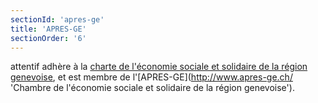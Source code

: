 ```yaml
---
sectionId: 'apres-ge'
title: 'APRES-GE'
sectionOrder: '6'
---
```


<span class="attentif">attentif</span> adhère à la [charte de l'économie sociale et solidaire de la région genevoise](http://www.apres-ge.ch/node/32136), et est membre de l'[APRES-GE](http://www.apres-ge.ch/ 'Chambre de l'économie sociale et solidaire de la région genevoise').
